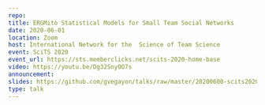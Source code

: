 ```yaml
---
repo: 
title: ERGMito Statistical Models for Small Team Social Networks
date: 2020-06-01
location: Zoom
host: International Network for the  Science of Team Science
event: SciTS 2020
event_url: https://sts.memberclicks.net/scits-2020-home-base
video: https://youtu.be/Dg32SnyOO7s
announcement: 
slides: https://github.com/gvegayon/talks/raw/master/20200600-scits2020/slides.pdf
type: talk
---
```



